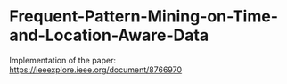 # Frequent-Pattern-Mining-on-Time-and-Location-Aware-Data
Implementation of the paper: https://ieeexplore.ieee.org/document/8766970
